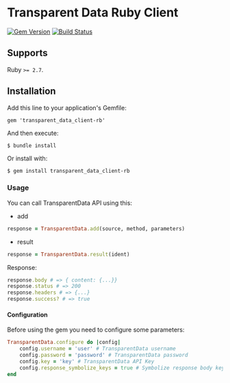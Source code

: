 # Transparent Data Ruby Client
[![Gem Version](https://badge.fury.io/rb/transparent_data_client-rb.svg)](https://badge.fury.io/rb/transparent_data_client-rb) [![Build Status](https://travis-ci.com/sigmen/transparent_data_client-rbsvg?branch=master)](https://travis-ci.com/sigmen/transparent_data_client-rb)

## Supports

Ruby `>= 2.7`.

## Installation

Add this line to your application's Gemfile:

    gem 'transparent_data_client-rb'

And then execute:

    $ bundle install

Or install with:

    $ gem install transparent_data_client-rb

### Usage
You can call TransparentData API using this:
* add
```ruby
response = TransparentData.add(source, method, parameters)
```
* result
```ruby
response = TransparentData.result(ident)
```

Response:
```ruby
response.body # => { content: {...}}
response.status # => 200
response.headers # => {...}
response.success? # => true
```

#### Configuration

Before using the gem you need to configure some parameters:

```ruby
TransparentData.configure do |config|
    config.username = 'user' # TransparentData username
    config.password = 'password' # TransparentData password
    config.key = 'key' # TransparentData API Key
    config.response_symbolize_keys = true # Symbolize response body keys (default: true)
end
```
